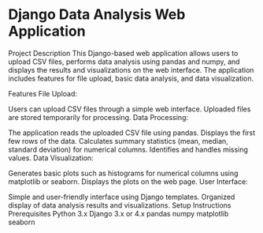 # Django Data Analysis Web Application

Project Description
This Django-based web application allows users to upload CSV files, performs data analysis using pandas and numpy, and displays the results and visualizations on the web interface. The application includes features for file upload, basic data analysis, and data visualization.

Features
File Upload:

Users can upload CSV files through a simple web interface.
Uploaded files are stored temporarily for processing.
Data Processing:

The application reads the uploaded CSV file using pandas.
Displays the first few rows of the data.
Calculates summary statistics (mean, median, standard deviation) for numerical columns.
Identifies and handles missing values.
Data Visualization:

Generates basic plots such as histograms for numerical columns using matplotlib or seaborn.
Displays the plots on the web page.
User Interface:

Simple and user-friendly interface using Django templates.
Organized display of data analysis results and visualizations.
Setup Instructions
Prerequisites
Python 3.x
Django 3.x or 4.x
pandas
numpy
matplotlib
seaborn
